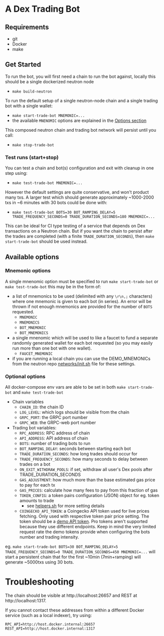 # A Dex Trading Bot

## Requirements
- git
- Docker
- make

## Get Started

To run the bot, you will first need a chain to run the bot against,
locally this should be a single dockerized neutron node
- `make build-neutron`

To run the default setup of a single neutron-node chain and a single trading bot with a single wallet:
- `make start-trade-bot MNEMONIC=...`
- the available `MNENOMIC` options are explained in the [Options section](#mnemonic-options)

This composed neutron chain and trading bot network will persist until you call:
- `make stop-trade-bot`

### Test runs (start+stop)
You can test a chain and bot(s) configuration and exit with cleanup in one step using:
- `make test-trade-bot MNEMONIC=...`

However the default settings are quite conservative, and won't product many txs.
A larger test which should generate approximately ~1000-2000 txs in ~6 minutes with 30 bots could be done with:
- `make test-trade-bot BOTS=30 BOT_RAMPING_DELAY=5 TRADE_FREQUENCY_SECONDS=0 TRADE_DURATION_SECONDS=180 MNEMONIC=...`

This can be ideal for CI type testing of a service that depends on Dex transactions on a Neutron chain.
But if you want the chain to persist after the trades are completed (with a finite `TRADE_DURATION_SECONDS`),
then `make start-trade-bot` should be used instead.

## Available options

### Mnemonic options
A single mnenomic option must be specified to run `make start-trade-bot` or `make test-trade-bot` this may be in the form of:
- a list of mnemonics to be used (delimited with any `\r\n,;` characters) where one mnemonic is given to each bot (in series). An error will be thrown if not enough mnemonics are provided for the number of `BOTS` requested.
    - `MNEMONIC`
    - `MNEMONICS`
    - `BOT_MNEMONIC`
    - `BOT_MNEMONICS`
- a single mnenomic which will be used to like a faucet to fund a separate randomly generated wallet for each bot requested (so you may easily run more than one bot with one wallet).
    - `FAUCET_MNEMONIC`
- if you are running a local chain you can use the DEMO_MNEMONICs from the neutron repo [networks/init.sh](https://github.com/neutron-org/neutron/blob/v3.0.0/network/init.sh#L19-L21) file for these settings.

### Optional options

All docker-compose env vars are able to be set in both `make start-trade-bot` and `make test-trade-bot`
- Chain variables
    - `CHAIN_ID`: the chain ID
    - `LOG_LEVEL`: which logs should be visible from the chain
    - `GRPC_PORT`: the GRPC port number
    - `GRPC_WEB`: the GRPC-web port number
- Trading bot variables:
    - `RPC_ADDRESS`: RPC address of chain
    - `API_ADDRESS`: API address of chain
    - `BOTS`: number of trading bots to run
    - `BOT_RAMPING_DELAY`: seconds between starting each bot
    - `TRADE_DURATION_SECONDS`: how long trades should occur for
    - `TRADE_FREQUENCY_SECONDS`: how many seconds to delay between trades on a bot
    - `ON_EXIT_WITHDRAW_POOLS`: if set, withdraw all user's Dex pools after TRADE_DURATION_SECONDS
    - `GAS_ADJUSTMENT`: how much more than the base estimated gas price to pay for each tx
    - `GAS_PRICES`: calculate how many fees to pay from this fraction of gas
    - `TOKEN_CONFIG`: a token pairs configuration (JSON) object for eg. token amounts to trade
        - see [helpers.sh](https://github.com/neutron-org/dex-trading-bot/blob/131a5f1590483840305cb475f8a867996509333e/scripts/helpers.sh#L41-L63) for more setting details
    - `COINGECKO_API_TOKEN`: a Coingecko API token used for live prices fetching. Only used with respective token pair price setting. The token should be a [demo API token](https://www.coingecko.com/en/api/pricing). Pro tokens aren't supported because they use different endpoints. Keep in mind the very limited request rate the demo tokens provide when configuring the bots number and trading intensity.

eg. `make start-trade-bot BOTS=30 BOT_RAMPING_DELAY=5 TRADE_FREQUENCY_SECONDS=0 TRADE_DURATION_SECONDS=450 MNEMONIC=...`
will start a persistent chain that for the first ~10min (7min+ramping) will generate ~5000txs using 30 bots.

# Troubleshooting

The chain should be visible at http://localhost:26657 and REST at http://localhost:1317.

If you cannot contact these addresses from within a different Docker service (such as a local indexer), try using:
```
RPC_API=http://host.docker.internal:26657
REST_API=http://host.docker.internal:1317
```
